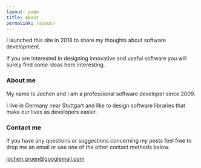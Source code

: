 ```yaml
---
layout: page
title: About
permalink: /about/
---
```


I launched this site in 2018 to share my thoughts about software development.

If you are interested in designing innovative and useful software you will surely find some ideas here interesting.

### About me

My name is Jochen and I am a professional software developer since 2009.

I live in Germany near Stuttgart and like to design software libraries that make our
lives as developers easier.

### Contact me

If you have any questions or suggestions concerning my posts
feel free to drop me an email or use one of the other contact methods below.

[jochen.gruen@googlemail.com](mailto:jochen.gruen@googlemail.com)